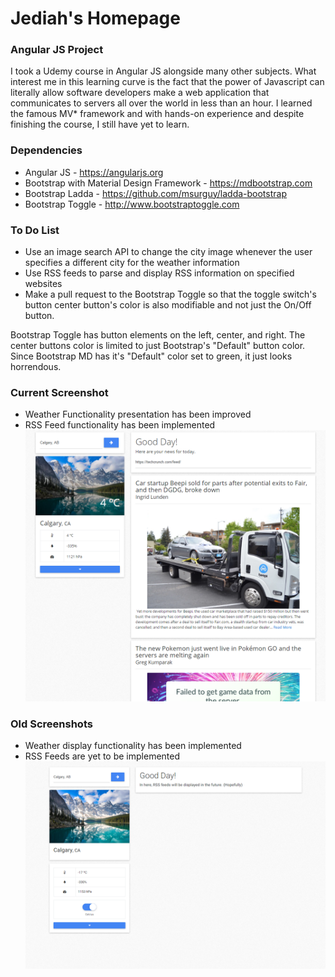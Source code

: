 # Jediah's Homepage
### Angular JS Project
I took a Udemy course in Angular JS alongside many other subjects. What interest me in this learning curve is the fact that the power of Javascript can literally allow software developers make a web application that communicates to servers all over the world in less than an hour. I learned the famous MV* framework and with hands-on experience and despite finishing the course, I still have yet to learn.

### Dependencies
- Angular JS - https://angularjs.org
- Bootstrap with Material Design Framework - https://mdbootstrap.com
- Bootstrap Ladda - https://github.com/msurguy/ladda-bootstrap
- Bootstrap Toggle - http://www.bootstraptoggle.com

### To Do List
- Use an image search API to change the city image whenever the user specifies a different city for the weather information
- Use RSS feeds to parse and display RSS information on specified websites
- Make a pull request to the Bootstrap Toggle so that the toggle switch's button center button's color is also modifiable and not just the On/Off button.

Bootstrap Toggle has button elements on the left, center, and right. The center buttons color is limited to just Bootstrap's "Default" button color. Since Bootstrap MD has it's "Default" color set to green, it just looks horrendous.

### Current Screenshot
- Weather Functionality presentation has been improved
- RSS Feed functionality has been implemented
![Screenshot](https://github.com/JediahDizon/Angular-JS/blob/master/doc/Screenshots/Capture%20-%202.PNG "Screen Shot - 2")

### Old Screenshots
- Weather display functionality has been implemented
- RSS Feeds are yet to be implemented
![Screenshot](https://github.com/JediahDizon/Angular-JS/blob/master/doc/Screenshots/Capture%20-%201.PNG "Screen Shot - 1")
